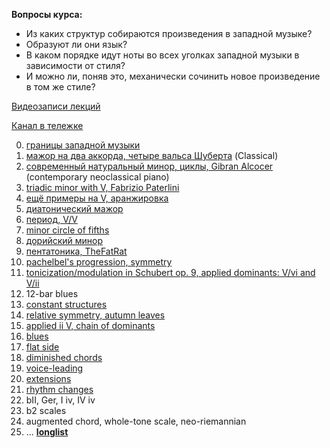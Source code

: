 **Вопросы курса:**
- Из каких структур собираются произведения в западной музыке?
- Образуют ли они язык?
- В каком порядке идут ноты во всех уголках западной музыки в зависимости от стиля?
- И можно ли, поняв это, механически сочинить новое произведение в том же стиле?

[Видеозаписи лекций](https://www.youtube.com/playlist?list=PLzQrZe3EemP5pVPYMwBJGtiejiN3qtCce)

[Канал в тележке](https://t.me/keetezh)

0. [границы западной музыки](00_intro.md)
1. [мажор на два аккорда, четыре вальса Шуберта](01_two_chords_in_major.md) (Classical)
2. [современный натуральный минор, циклы, Gibran Alcocer](02_21_century_natural_minor_loops.md) (contemporary neoclassical piano)
3. [triadic minor with V, Fabrizio Paterlini](03_triadic_minor_V.md)
4. [ещё примеры на V, аранжировка](04_V_and_arrangement.md) 
5. [диатонический мажор](05_diatonic_major.md)
6. [период, V/V](06_period_V_of_V.md)
8. [minor circle of fifths](minor_circle_of_fifths.md)
9. [дорийский минор](dorian.md)
7. [пентатоника, TheFatRat](pentatonic.md)
9. [pachelbel's progression, symmetry](pachelbel.md)
10. [tonicization/modulation in Schubert op. 9, applied dominants: V/vi and V/ii](tonicization_modulation.md)
11. 12-bar blues
12. [constant structures](constant_structures.md)
12. [relative symmetry, autumn leaves](relative_symmetry.md)
13. [applied ii V, chain of dominants](advanced_applied.md)
15. [blues](blues.md)
16. [flat side](flat_side.md)
17. [diminished chords](diminished_chords.md)
18. [voice-leading](voice-leading.md)
19. [extensions](extensions.md)
20. [rhythm changes](rhythm_changes.md)
21. bII, Ger, I iv, IV iv
22. b2 scales
23. augmented chord, whole-tone scale, neo-riemannian
16. ... [**longlist**](longlist.md)

